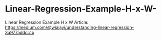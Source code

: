 # Linear-Regression-Example-H-x-W-
Linear Regression Example H x W 
Article: https://medium.com/@wiajayi/understanding-linear-regression-3a977addcc1b
